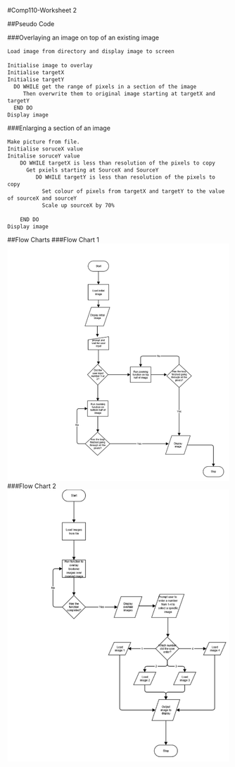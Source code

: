 #Comp110-Worksheet 2

##Pseudo Code


###Overlaying an image on top of an existing image
```
Load image from directory and display image to screen

Initialise image to overlay
Initialise targetX 
Initialise targetY
  DO WHILE get the range of pixels in a section of the image 
     Then overwrite them to original image starting at targetX and targetY
  END DO
Display image
```
###Enlarging a section of an image
```
Make picture from file.
Initialise soruceX value
Initalise soruceY value
    DO WHILE targetX is less than resolution of the pixels to copy
      Get pxiels starting at SourceX and SourceY
         DO WHILE targetY is less than resolution of the pixels to copy
           Set colour of pixels from targetX and targetY to the value of sourceX and sourceY
           Scale up sourceX by 70%

    END DO
Display image
```


##Flow Charts
###Flow Chart 1
![alt text](https://github.com/Alli1223/comp110-worksheets/blob/master/design_function_1.png?raw=true "Flow Chart 1")
###Flow Chart 2
![alt text](https://github.com/Alli1223/comp110-worksheets/blob/master/design_function_2.png?raw=true "Flow Chart 1")

